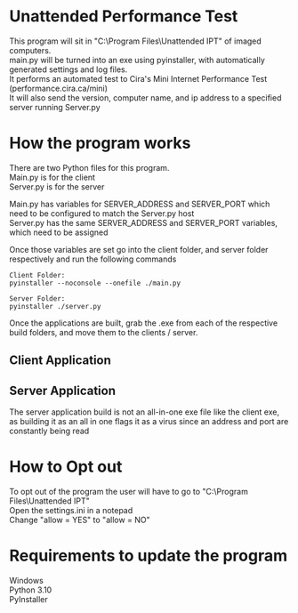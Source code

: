 # Unattended Performance Test
This program will sit in "C:\Program Files\Unattended IPT" of imaged computers.  
main.py will be turned into an exe using pyinstaller, with automatically generated settings and log files.  
It performs an automated test to Cira's Mini Internet Performance Test (performance.cira.ca/mini)  
It will also send the version, computer name, and ip address to a specified server running Server.py  

# How the program works
There are two Python files for this program.  
Main.py is for the client  
Server.py is for the server  

Main.py has variables for SERVER_ADDRESS and SERVER_PORT which need to be configured to match the Server.py host  
Server.py has the same SERVER_ADDRESS and SERVER_PORT variables, which need to be assigned  

Once those variables are set go into the client folder, and server folder respectively and run the following commands
```
Client Folder:  
pyinstaller --noconsole --onefile ./main.py  
  
Server Folder:  
pyinstaller ./server.py
```

Once the applications are built, grab the .exe from each of the respective build folders, and move them to the clients / server.  
## Client Application


## Server Application  
The server application build is not an all-in-one exe file like the client exe, as building it as an all in one flags it as a virus since an address and port are constantly being read  

# How to Opt out
To opt out of the program the user will have to go to "C:\Program Files\Unattended IPT"  
Open the settings.ini in a notepad  
Change "allow = YES" to "allow = NO"  

# Requirements to update the program
Windows  
Python 3.10  
PyInstaller  